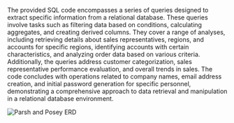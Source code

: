 The provided SQL code encompasses a series of queries designed to extract specific information from a relational database. These queries involve tasks such as filtering data based on conditions, calculating aggregates, and creating derived columns. They cover a range of analyses, including retrieving details about sales representatives, regions, and accounts for specific regions, identifying accounts with certain characteristics, and analyzing order data based on various criteria. Additionally, the queries address customer categorization, sales representative performance evaluation, and overall trends in sales. The code concludes with operations related to company names, email address creation, and initial password generation for specific personnel, demonstrating a comprehensive approach to data retrieval and manipulation in a relational database environment.

![Parsh and Posey ERD](https://github.com/M3tz43/Parsh_and_Posey_Database/assets/107323458/20df9635-ca8a-4abf-8296-28e4e57a7fb7)

